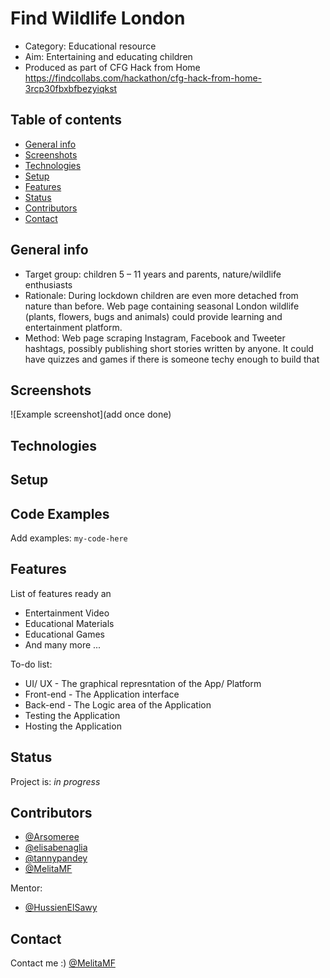 # Find Wildlife London
* Category: Educational resource
* Aim: Entertaining and educating children
* Produced as part of CFG Hack from Home
<br> https://findcollabs.com/hackathon/cfg-hack-from-home-3rcp30fbxbfbezyiqkst

## Table of contents
* [General info](#general-info)
* [Screenshots](#screenshots)
* [Technologies](#technologies)
* [Setup](#setup)
* [Features](#features)
* [Status](#status)
* [Contributors](#contributors)
* [Contact](#contact)

## General info
* Target group: children 5 – 11 years and parents, nature/wildlife enthusiasts
* Rationale: During lockdown children are even more detached from nature than before. Web page containing seasonal London wildlife (plants, flowers, bugs and animals) could provide learning and entertainment platform.
* Method: Web page scraping Instagram, Facebook and Tweeter hashtags, possibly publishing short stories written by anyone. It could have quizzes and games if there is someone techy enough to build that

## Screenshots
![Example screenshot](add once done)

## Technologies


## Setup

## Code Examples
Add examples:
`my-code-here`

## Features
List of features ready an
* Entertainment Video 
* Educational Materials 
* Educational Games
* And many more ...

To-do list:
* UI/ UX - The graphical represntation of the App/ Platform
* Front-end - The Application interface 
* Back-end - The Logic area of the Application
* Testing the Application 
* Hosting the Application 

## Status
Project is: _in progress_

## Contributors
* [@Arsomeree](https://github.com/Arsomeree)
* [@elisabenaglia](https://github.com/elisabenaglia)
* [@tannypandey](https://github.com/tannypandey)
* [@MelitaMF](https://github.com/MelitaMF)

Mentor:
* [@HussienElSawy](https://github.com/HussienElSawy)

## Contact
Contact me :) [@MelitaMF](https://github.com/MelitaMF)
